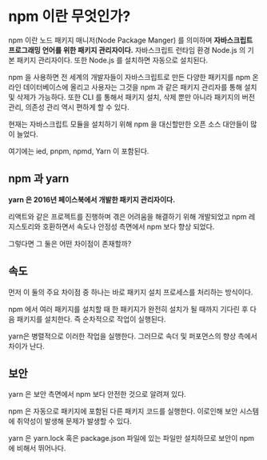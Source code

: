 npm 이란 무엇인가?
===
npm 이란 노드 패키지 매니저(Node Package Manger) 를 의미하며 **자바스크립트 프로그래밍 언어를 위한 패키지 관리자이다.** 자바스크립트 런타임 환경 Node.js 의 기본 패키지 관리자이다. 또한 Node.js 를 설치하면 자동으로 설치된다.


npm 을 사용하면 전 세계의 개발자들이 자바스크립트로 만든 다양한 패키지를 npm 온라인 데이터베이스에 올리고 사용자는 그것을 npm 과 같은 패키지 관리자를 통해 설치 및 삭제가 가능하다. 또한 CLI 를 통해서 패키지 설치, 삭제 뿐만 아니라 패키지의 버전 관리, 의존성 관리 역시 편하게 할 수 있다.

현재는 자바스크립트 모듈을 설치하기 위해 npm 을 대신할만한 오픈 소스 대안들이 많이 늘었다.

여기에는 ied, pnpm, npmd, Yarn 이 포함된다.

## npm 과 yarn
**yarn 은 2016년 페이스북에서 개발한 패키지 관리자이다.**

리액트와 같은 프로젝트를 진행하며 겪은 어려움을 해결하기 위해 개발되었고 npm 레지스토리와 호환하면서 속도나 안정성 측면에서 npm 보다 향상 되었다.

그렇다면 그 둘은 어떤 차이점이 존재할까?

## 속도
먼저 이 둘의 주요 차이점 중 하나는 바로 패키지 설치 프로세스를 처리하는 방식이다.

npm 에서 여러 패키지를 설치할 때 한 패키지가 완전히 설치가 될 때까지 기다린 후 다음 패키지를 설치한다. 즉 순차적으로 작업이 실행된다.

yarn은 병렬적으로 이러한 작업을 실행한다. 그러므로 속더 및 퍼포먼스의 향상 측에서 차이가 난다.


## 보안
yarn 은 보안 측면에서 npm 보다 안전한 것으로 알려져 있다.

npm 은 자동으로 패키지에 포함된 다른 패키지 코드를 실행한다. 이로인해 보안 시스템에 취약성이 발생해 문제가 발생할 수 있다.

yarn 은 yarn.lock 혹은 package.json 파일에 있는 파일만 설치하므로 보안이 npm 에 비해서 뛰어나다.

